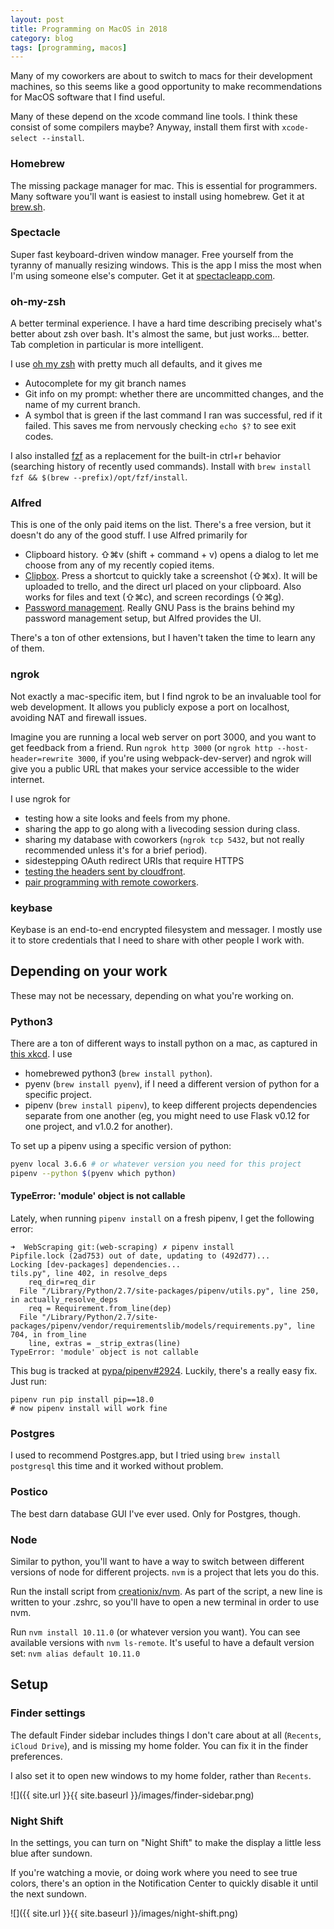 ```yaml
---
layout: post
title: Programming on MacOS in 2018
category: blog
tags: [programming, macos]
---
```


Many of my coworkers are about to switch to macs for their development machines, so this seems like a good opportunity to make recommendations for MacOS software that I find useful.

Many of these depend on the xcode command line tools. I think these consist of some compilers maybe? Anyway, install them first with `xcode-select --install`.

### Homebrew

The missing package manager for mac. This is essential for programmers. Many software you'll want is easiest to install using homebrew. Get it at [brew.sh](https://brew.sh/).

### Spectacle

Super fast keyboard-driven window manager. Free yourself from the tyranny of manually resizing windows. This is the app I miss the most when I'm using someone else's computer. Get it at [spectacleapp.com](https://www.spectacleapp.com/).

### oh-my-zsh

A better terminal experience. I have a hard time describing precisely what's better about zsh over bash. It's almost the same, but just works... better. Tab completion in particular is more intelligent.

I use [oh my zsh](https://ohmyz.sh/) with pretty much all defaults, and it gives me

- Autocomplete for my git branch names
- Git info on my prompt: whether there are uncommitted changes, and the name of my current branch.
- A symbol that is green if the last command I ran was successful, red if it failed. This saves me from nervously checking `echo $?` to see exit codes.

I also installed [fzf](https://remysharp.com/2018/08/23/cli-improved#fzf--ctrlr) as a replacement for the built-in ctrl+r behavior (searching history of recently used commands). Install with `brew install fzf && $(brew --prefix)/opt/fzf/install`.

### Alfred

This is one of the only paid items on the list. There's a free version, but it doesn't do any of the good stuff. I use Alfred primarily for

- Clipboard history. ⇧⌘v (shift + command + v) opens a dialog to let me choose from any of my recently copied items.
- [Clipbox](https://github.com/bgschiller/alfred-clipbox). Press a shortcut to quickly take a screenshot (⇧⌘x). It will be uploaded to trello, and the direct url placed on your clipboard. Also works for files and text (⇧⌘c), and screen recordings (⇧⌘g).
- [Password management](https://brianschiller.com/blog/2016/08/31/gnu-pass-alfred). Really GNU Pass is the brains behind my password management setup, but Alfred provides the UI.

There's a ton of other extensions, but I haven't taken the time to learn any of them.

### ngrok

Not exactly a mac-specific item, but I find ngrok to be an invaluable tool for web development. It allows you publicly expose a port on localhost, avoiding NAT and firewall issues.

Imagine you are running a local web server on port 3000, and you want to get feedback from a friend. Run `ngrok http 3000` (or `ngrok http --host-header=rewrite 3000`, if you're using webpack-dev-server) and ngrok will give you a public URL that makes your service accessible to the wider internet.

I use ngrok for
- testing how a site looks and feels from my phone.
- sharing the app to go along with a livecoding session during class.
- sharing my database with coworkers (`ngrok tcp 5432`, but not really recommended unless it's for a brief period).
- sidestepping OAuth redirect URIs that require HTTPS
- [testing the headers sent by cloudfront](https://brianschiller.com/blog/2018/10/24/cloudfront-host-header).
- [pair programming with remote coworkers](https://brianschiller.com/blog/2014/07/18/pair-programming-wemux).

### keybase

Keybase is an end-to-end encrypted filesystem and messager. I mostly use it to store credentials that I need to share with other people I work with.

## Depending on your work

These may not be necessary, depending on what you're working on.

### Python3

There are a ton of different ways to install python on a mac, as captured in [this xkcd](https://xkcd.com/1987/). I use

- homebrewed python3 (`brew install python`).
- pyenv (`brew install pyenv`), if I need a different version of python for a specific project.
- pipenv (`brew install pipenv`), to keep different projects dependencies separate from one another (eg, you might need to use Flask v0.12 for one project, and v1.0.2 for another).

To set up a pipenv using a specific version of python:

```bash
pyenv local 3.6.6 # or whatever version you need for this project
pipenv --python $(pyenv which python)
```

#### TypeError: 'module' object is not callable

Lately, when running `pipenv install` on a fresh pipenv, I get the following error:

```
➜  WebScraping git:(web-scraping) ✗ pipenv install
Pipfile.lock (2ad753) out of date, updating to (492d77)...
Locking [dev-packages] dependencies...
tils.py", line 402, in resolve_deps
    req_dir=req_dir
  File "/Library/Python/2.7/site-packages/pipenv/utils.py", line 250, in actually_resolve_deps
    req = Requirement.from_line(dep)
  File "/Library/Python/2.7/site-packages/pipenv/vendor/requirementslib/models/requirements.py", line 704, in from_line
    line, extras = _strip_extras(line)
TypeError: 'module' object is not callable
```

This bug is tracked at [pypa/pipenv#2924](https://github.com/pypa/pipenv/issues/2924). Luckily, there's a really easy fix. Just run:

```
pipenv run pip install pip==18.0
# now pipenv install will work fine
```

### Postgres

I used to recommend Postgres.app, but I tried using `brew install postgresql` this time and it worked without problem.

### Postico

The best darn database GUI I've ever used. Only for Postgres, though.

### Node

Similar to python, you'll want to have a way to switch between different versions of node for different projects. `nvm` is a project that lets you do this.

Run the install script from [creationix/nvm](https://github.com/creationix/nvm#install-script). As part of the script, a new line is written to your .zshrc, so you'll have to open a new terminal in order to use nvm.

Run `nvm install 10.11.0` (or whatever version you want). You can see available versions with `nvm ls-remote`. It's useful to have a default version set: `nvm alias default 10.11.0`

## Setup

### Finder settings

The default Finder sidebar includes things I don't care about at all (`Recents`, `iCloud Drive`), and is missing my home folder. You can fix it in the finder preferences.

I also set it to open new windows to my home folder, rather than `Recents`.

![]({{ site.url }}{{ site.baseurl }}/images/finder-sidebar.png)

### Night Shift

In the settings, you can turn on "Night Shift" to make the display a little less blue after sundown.

If you're watching a movie, or doing work where you need to see true colors, there's an option in the Notification Center to quickly disable it until the next sundown.

![]({{ site.url }}{{ site.baseurl }}/images/night-shift.png)
